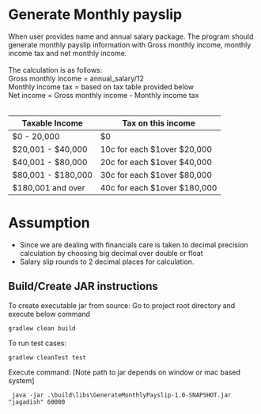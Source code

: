 # Generate Monthly payslip 
When user provides name and annual salary package. The program should generate monthly payslip information with Gross monthly income, monthly income tax and net monthly income.
<br/><br/>
The calculation is as follows: <br/>
Gross monthly income = annual_salary/12 <br/>
Monthly income tax = based on tax table provided below<br/>
Net income = Gross monthly income - Monthly income tax <br/><br/>


| Taxable Income     | Tax on this income           |
|--------------------|------------------------------|
| $0 - 20,000        | $0                           |
| $20,001 - $40,000  | 10c for each $1over $20,000  |
| $40,001 - $80,000  | 20c for each $1over $40,000  |
| $80,001 - $180,000 | 30c for each $1over $80,000  |
| $180,001 and over  | 40c for each $1over $180,000 |

# Assumption
* Since we are dealing with financials care is taken to decimal precision calculation by choosing big decimal over double or float
* Salary slip rounds to 2 decimal places for calculation.


Build/Create JAR instructions
-------------------------------

To create executable jar from source:
Go to project root directory and execute below command
```
gradlew clean build
```

To run test cases:

```
gradlew cleanTest test
```

Execute command: [Note path to jar depends on window or mac based system]

```
 java -jar .\build\libs\GenerateMonthlyPayslip-1.0-SNAPSHOT.jar "jagadish" 60000
```
